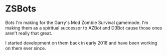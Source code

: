 # ZSBots
Bots I'm making for the Garry's Mod Zombie Survival gamemode.
I'm making them as a spiritual successor to AZBot and D3Bot cause those ones aren't really that great.

I started development on them back in early 2018 and have been working on them ever since.
